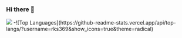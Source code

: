 ### Hi there 👋
<!--
**rks369/rks369** is a ✨ _special_ ✨ repository because its `README.md` (this file) appears on your GitHub profile.

Here are some ideas to get you started:

- 🔭 I’m currently working on ...
- 🌱 I’m currently learning ...
- 👯 I’m looking to collaborate on ...
- 🤔 I’m looking for help with ...
- 💬 Ask me about ...
- 📫 How to reach me: ...
- 😄 Pronouns: ...
- ⚡ Fun fact: ...
-->

<img src="https://github-readme-stats.vercel.app/api?username=rks369&&show_icons=true&title_color=ffffff&icon_color=bb2acf&text_color=daf7dc&bg_color=151515">
-![Top Languages](https://github-readme-stats.vercel.app/api/top-langs/?username=rks369&show_icons=true&theme=radical)
